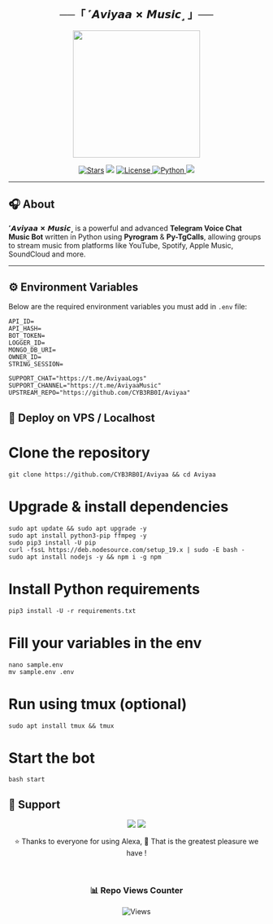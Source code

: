 <h2 align="center">
    ──「 ˹𝘼𝙫𝙞𝙮𝙖𝙖 ✗ 𝙈𝙪𝙨𝙞𝙘˼ 」──
</h2>

<p align="center">
  <img src="https://gcdnb.pbrd.co/images/jLEjxXjzx1rp.png" width="250">
</p>

<p align="center">
<a href="https://github.com/CYB3RB0I/Aviyaa/stargazers"><img src="https://img.shields.io/github/stars/CYB3RB0I/Aviyaa?color=black&logo=github&logoColor=black&style=for-the-badge" alt="Stars" /></a>
<a href="https://github.com/CYB3RB0I/Aviyaa/network/members"> <img src="https://img.shields.io/github/forks/CYB3RB0I/Aviyaa?color=black&logo=github&logoColor=black&style=for-the-badge" /></a>
<a href="https://github.com/CYB3RB0I/Aviyaa/blob/main/LICENSE"> <img src="https://img.shields.io/badge/License-MIT-blueviolet?style=for-the-badge" alt="License" /> </a>
<a href="https://www.python.org/"> <img src="https://img.shields.io/badge/Written%20in-Python-orange?style=for-the-badge&logo=python" alt="Python" /> </a>
<a href="https://github.com/CYB3RB0I/Aviyaa/commits/main"> <img src="https://img.shields.io/github/last-commit/CYB3RB0I/Aviyaa?color=blue&logo=github&logoColor=green&style=for-the-badge" /></a>
</p>

---

## 🎧 About

**˹𝘼𝙫𝙞𝙮𝙖𝙖 ✗ 𝙈𝙪𝙨𝙞𝙘˼** is a powerful and advanced **Telegram Voice Chat Music Bot** written in Python using **Pyrogram** & **Py-TgCalls**, allowing groups to stream music from platforms like YouTube, Spotify, Apple Music, SoundCloud and more.

---

## ⚙️ Environment Variables

Below are the required environment variables you must add in `.env` file:

```env
API_ID=
API_HASH=
BOT_TOKEN=
LOGGER_ID=
MONGO_DB_URI=
OWNER_ID=
STRING_SESSION=

SUPPORT_CHAT="https://t.me/AviyaaLogs"
SUPPORT_CHANNEL="https://t.me/AviyaaMusic"
UPSTREAM_REPO="https://github.com/CYB3RB0I/Aviyaa"
```

## 🚀 Deploy on VPS / Localhost
# Clone the repository
```
git clone https://github.com/CYB3RB0I/Aviyaa && cd Aviyaa
```

# Upgrade & install dependencies
```
sudo apt update && sudo apt upgrade -y
sudo apt install python3-pip ffmpeg -y
sudo pip3 install -U pip
curl -fssL https://deb.nodesource.com/setup_19.x | sudo -E bash -
sudo apt install nodejs -y && npm i -g npm
```

# Install Python requirements
```
pip3 install -U -r requirements.txt
```

# Fill your variables in the env
```
nano sample.env
mv sample.env .env
```

# Run using tmux (optional)
```
sudo apt install tmux && tmux
```

# Start the bot
```
bash start
```

## 💬 Support
<p align="center"> <a href="https://t.me/AviyaaLogs"><img src="https://img.shields.io/badge/-Support%20Group-blue.svg?style=for-the-badge&logo=Telegram"></a> <a href="https://t.me/AviyaaMusic"><img src="https://img.shields.io/badge/-Updates%20Channel-blue.svg?style=for-the-badge&logo=Telegram"></a> </p>

<div align="center">

⭐️ Thanks to everyone for using Alexa, 🤭 That is the greatest pleasure we have !

<br>

### 📊 Repo Views Counter

![Views](https://profile-counter.glitch.me/Aviyaa/count.svg)

</div>
